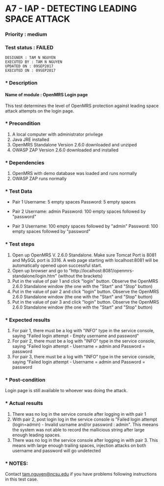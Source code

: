# A7 - IAP - DETECTING LEADING SPACE ATTACK
### Priority : medium
### Test status : FAILED
`DESIGNER : TAM N NGUYEN` <br/>
`EXECUTED BY : TAM N NGUYEN` <br/>
`UPDATED ON : 09SEP2017` <br/>
`EXECUTED ON : 09SEP2017` <br/>

### * Description
#### Name of module : OpenMRS Login page
This test determines the level of OpenMRS protection against leading space attack attempts on the login page.

### * Precondition
1. A local computer with administrator privilege
2. Java JRE installed
3. OpenMRS Standalone Version 2.6.0 downloaded and unziped
4. OWASP ZAP Version 2.6.0 downloaded and installed

### * Dependencies
1. OpenMRS with demo database was loaded and runs normally
2. OWASP ZAP runs normally

### * Test Data
* Pair 1
Username: 5 empty spaces
Password: 5 empty spaces

* Pair 2
Username: admin
Password: 100 empty spaces followed by "password"

* Pair 3
Username: 100 empty spaces followed by "admin"
Password: 100 empty spaces followed by "password"

### * Test steps
1. Open up OpenMRS V. 2.6.0 Standalone. Make sure Tomcat Port is 8081 and MySQL port is 3316. A web page starting with localhost:8081 will be automatically opened upon successful start.
2. Open up browser and go to "http://localhost:8081/openmrs-standalone/login.htm" (without the brackets)
3. Put in the value of pair 1 and click "login" button. Observe the OpenMRS 2.6.0 Standalone window (the one with the "Start" and "Stop" button)
4. Put in the value of pair 2 and click "login" button. Observe the OpenMRS 2.6.0 Standalone window (the one with the "Start" and "Stop" button)
5. Put in the value of pair 3 and click "login" button. Observe the OpenMRS 2.6.0 Standalone window (the one with the "Start" and "Stop" button)


### * Expected results
1. For pair 1, there must be a log with "INFO" type in the service console, saying "Failed login attempt - Empty username and password"
2. For pair 2, there must be a log with "INFO" type in the service console, saying "Failed login attempt - Username = admin and Password = password
3. For pair 3, there must be a log with "INFO" type in the service console, saying "Failed login attempt - Username = admin and Password = password

### * Post-condition
Login page is still available to whoever was doing the attack.

### * Actual results
1. There was no log in the service console after logging in with pair 1
2. With pair 2, post login log in the service console is "Failed login attempt (login=admin) - Invalid usrname and/or password : admin". This meeans the system was not able to record the mallicious string after large enough leading spaces.
3. There was no log in the service console after logging in with pair 3. This means with large enough trailing spaces, injection attacks on both username and password will go undetected

### * NOTES:
Contact tam.nguyen@ncsu.edu if you have problems following instructions in this test case.
